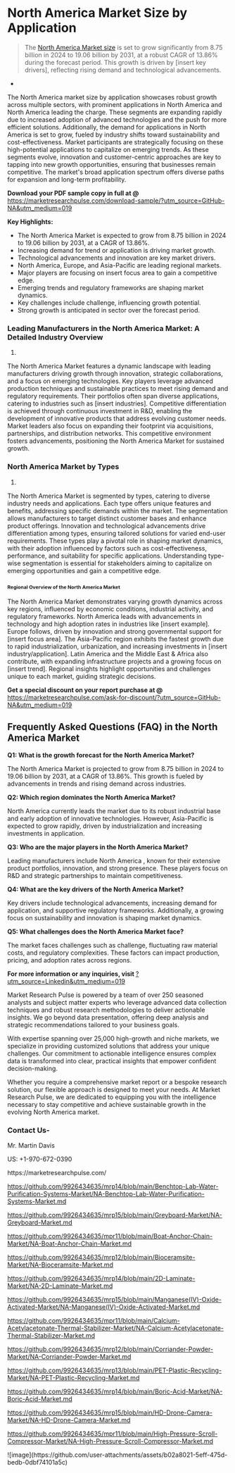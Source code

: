 <h1>North America  Market&nbsp;Size by Application</h1><blockquote><p>The <a href="https://marketresearchpulse.com/download-sample/?utm_source=GitHub-NA&amp;utm_medium=019">North America  Market size</a> is set to grow significantly from 8.75 billion in 2024 to 19.06 billion by 2031, at a robust CAGR of 13.86% during the forecast period. This growth is driven by [insert key drivers], reflecting rising demand and technological advancements.</p></blockquote><ul><li></li></ul><p>The North America  market size by application showcases robust growth across multiple sectors, with prominent applications in North America  and North America  leading the charge. These segments are expanding rapidly due to increased adoption of advanced technologies and the push for more efficient solutions. Additionally, the demand for applications in North America  is set to grow, fueled by industry shifts toward sustainability and cost-effectiveness. Market participants are strategically focusing on these high-potential applications to capitalize on emerging trends. As these segments evolve, innovation and customer-centric approaches are key to tapping into new growth opportunities, ensuring that businesses remain competitive. The market's broad application spectrum offers diverse paths for expansion and long-term profitability.</p><p><strong>Download your PDF sample copy in full at @ </strong><a href="https://marketresearchpulse.com/download-sample/?utm_source=GitHub-NA&amp;utm_medium=019">https://marketresearchpulse.com/download-sample/?utm_source=GitHub-NA&amp;utm_medium=019</a></p><p><strong>Key Highlights: </strong></p><ul><li>The North America  Market is expected to grow from 8.75 billion in 2024 to 19.06 billion by 2031, at a CAGR of 13.86%.</li><li>Increasing demand for trend or application is driving market growth.</li><li>Technological advancements and innovation are key market drivers.</li><li>North America, Europe, and Asia-Pacific are leading regional markets.</li><li>Major players are focusing on insert focus area to gain a competitive edge.</li><li>Emerging trends and regulatory frameworks are shaping market dynamics.</li><li>Key challenges include challenge, influencing growth potential.</li><li>Strong growth is anticipated in sector over the forecast period.</li></ul><h3>Leading Manufacturers in the North America  Market: A Detailed Industry Overview</h3><ol><li></li></ol><div class="flex max-w-full flex-col flex-grow"><div class="min-h-8 text-message flex w-full flex-col items-end gap-2 whitespace-normal break-words [.text-message+&amp;]:mt-5" dir="auto" data-message-author-role="assistant" data-message-id="fd8432e4-4910-450d-b182-61b7bfb0a01f" data-message-model-slug="gpt-4o"><div class="flex w-full flex-col gap-1 empty:hidden first:pt-[3px]"><div class="markdown prose w-full break-words dark:prose-invert light"><p>The North America  Market features a dynamic landscape with leading manufacturers driving growth through innovation, strategic collaborations, and a focus on emerging technologies. Key players leverage advanced production techniques and sustainable practices to meet rising demand and regulatory requirements. Their portfolios often span diverse applications, catering to industries such as [insert industries]. Competitive differentiation is achieved through continuous investment in R&amp;D, enabling the development of innovative products that address evolving customer needs. Market leaders also focus on expanding their footprint via acquisitions, partnerships, and distribution networks. This competitive environment fosters advancements, positioning the North America  Market for sustained growth.</p></div></div></div></div><h3>North America  Market by Types</h3><ol><li></li></ol><div class="flex max-w-full flex-col flex-grow"><div class="min-h-8 text-message flex w-full flex-col items-end gap-2 whitespace-normal break-words [.text-message+&amp;]:mt-5" dir="auto" data-message-author-role="assistant" data-message-id="084470be-0bb7-4664-bddf-5156b4f41249" data-message-model-slug="gpt-4o-mini"><div class="flex w-full flex-col gap-1 empty:hidden first:pt-[3px]"><div class="markdown prose w-full break-words dark:prose-invert light"><p>The North America  Market is segmented by types, catering to diverse industry needs and applications. Each type offers unique features and benefits, addressing specific demands within the market. The segmentation allows manufacturers to target distinct customer bases and enhance product offerings. Innovation and technological advancements drive differentiation among types, ensuring tailored solutions for varied end-user requirements. These types play a pivotal role in shaping market dynamics, with their adoption influenced by factors such as cost-effectiveness, performance, and suitability for specific applications. Understanding type-wise segmentation is essential for stakeholders aiming to capitalize on emerging opportunities and gain a competitive edge.</p></div></div></div></div><h3><span style="font-size: 11px;">Regional Overview of the North America  Market</span></h3><div class="flex max-w-full flex-col flex-grow"><div class="min-h-8 text-message flex w-full flex-col items-end gap-2 whitespace-normal break-words [.text-message+&amp;]:mt-5" dir="auto" data-message-author-role="assistant" data-message-id="e9038762-ce64-4e30-91c9-9bd413514231" data-message-model-slug="gpt-4o-mini"><div class="flex w-full flex-col gap-1 empty:hidden first:pt-[3px]"><div class="markdown prose w-full break-words dark:prose-invert light"><p>The North America  Market demonstrates varying growth dynamics across key regions, influenced by economic conditions, industrial activity, and regulatory frameworks. North America leads with advancements in technology and high adoption rates in industries like [insert example]. Europe follows, driven by innovation and strong governmental support for [insert focus area]. The Asia-Pacific region exhibits the fastest growth due to rapid industrialization, urbanization, and increasing investments in [insert industry/application]. Latin America and the Middle East &amp; Africa also contribute, with expanding infrastructure projects and a growing focus on [insert trend]. Regional insights highlight opportunities and challenges unique to each market, guiding strategic decisions.</p></div></div></div></div><p><strong>Get a special discount on your report purchase at @ </strong><a href="https://marketresearchpulse.com/ask-for-discount/?utm_source=GitHub-NA&amp;utm_medium=019">https://marketresearchpulse.com/ask-for-discount/?utm_source=GitHub-NA&amp;utm_medium=019</a></p><h2>Frequently Asked Questions (FAQ) in the North America  Market</h2><p><strong>Q1: What is the growth forecast for the North America  Market?</strong></p><p>The North America  Market is projected to grow from 8.75 billion in 2024 to 19.06 billion by 2031, at a CAGR of 13.86%. This growth is fueled by advancements in trends and rising demand across industries.</p><p><strong>Q2: Which region dominates the North America  Market?</strong></p><p>North America currently leads the market due to its robust industrial base and early adoption of innovative technologies. However, Asia-Pacific is expected to grow rapidly, driven by industrialization and increasing investments in application.</p><p><strong>Q3: Who are the major players in the North America  Market?</strong></p><p>Leading manufacturers include North America , known for their extensive product portfolios, innovation, and strong presence. These players focus on R&amp;D and strategic partnerships to maintain competitiveness.</p><p><strong>Q4: What are the key drivers of the North America  Market?</strong></p><p>Key drivers include technological advancements, increasing demand for application, and supportive regulatory frameworks. Additionally, a growing focus on sustainability and innovation is shaping market dynamics.</p><p><strong>Q5: What challenges does the North America  Market face?</strong></p><p>The market faces challenges such as challenge, fluctuating raw material costs, and regulatory complexities. These factors can impact production, pricing, and adoption rates across regions.</p><p><strong>For more information or any inquiries, visit&nbsp;</strong><a href="?utm_source=Linkedin&utm_medium=019">?utm_source=Linkedin&utm_medium=019</a></p><p>Market Research Pulse is powered by a team of over 250 seasoned analysts and subject matter experts who leverage advanced data collection techniques and robust research methodologies to deliver actionable insights. We go beyond data presentation, offering deep analysis and strategic recommendations tailored to your business goals.</p><p>With expertise spanning over 25,000 high-growth and niche markets, we specialize in providing customized solutions that address your unique challenges. Our commitment to actionable intelligence ensures complex data is transformed into clear, practical insights that empower confident decision-making.</p><p>Whether you require a comprehensive market report or a bespoke research solution, our flexible approach is designed to meet your needs. At Market Research Pulse, we are dedicated to equipping you with the intelligence necessary to stay competitive and achieve sustainable growth in the evolving North America  market.</p><h3><strong>Contact Us-</strong></h3><p>Mr. Martin Davis</p><p>US: +1-970-672-0390</p><p>https://marketresearchpulse.com/</p><p><a href="https://github.com/9926434635/mrp14/blob/main/Benchtop-Lab-Water-Purification-Systems-Market/NA-Benchtop-Lab-Water-Purification-Systems-Market.md">https://github.com/9926434635/mrp14/blob/main/Benchtop-Lab-Water-Purification-Systems-Market/NA-Benchtop-Lab-Water-Purification-Systems-Market.md</a></p><p><a href="https://github.com/9926434635/mrp15/blob/main/Greyboard-Market/NA-Greyboard-Market.md">https://github.com/9926434635/mrp15/blob/main/Greyboard-Market/NA-Greyboard-Market.md</a></p><p><a href="https://github.com/9926434635/mpr11/blob/main/Boat-Anchor-Chain-Market/NA-Boat-Anchor-Chain-Market.md">https://github.com/9926434635/mpr11/blob/main/Boat-Anchor-Chain-Market/NA-Boat-Anchor-Chain-Market.md</a></p><p><a href="https://github.com/9926434635/mrp12/blob/main/Bioceramsite-Market/NA-Bioceramsite-Market.md">https://github.com/9926434635/mrp12/blob/main/Bioceramsite-Market/NA-Bioceramsite-Market.md</a></p><p><a href="https://github.com/9926434635/mrp14/blob/main/2D-Laminate-Market/NA-2D-Laminate-Market.md">https://github.com/9926434635/mrp14/blob/main/2D-Laminate-Market/NA-2D-Laminate-Market.md</a></p><p><a href="https://github.com/9926434635/mrp15/blob/main/Manganese(IV)-Oxide-Activated-Market/NA-Manganese(IV)-Oxide-Activated-Market.md">https://github.com/9926434635/mrp15/blob/main/Manganese(IV)-Oxide-Activated-Market/NA-Manganese(IV)-Oxide-Activated-Market.md</a></p><p><a href="https://github.com/9926434635/mpr11/blob/main/Calcium-Acetylacetonate-Thermal-Stabilizer-Market/NA-Calcium-Acetylacetonate-Thermal-Stabilizer-Market.md">https://github.com/9926434635/mpr11/blob/main/Calcium-Acetylacetonate-Thermal-Stabilizer-Market/NA-Calcium-Acetylacetonate-Thermal-Stabilizer-Market.md</a></p><p><a href="https://github.com/9926434635/mrp12/blob/main/Corriander-Powder-Market/NA-Corriander-Powder-Market.md">https://github.com/9926434635/mrp12/blob/main/Corriander-Powder-Market/NA-Corriander-Powder-Market.md</a></p><p><a href="https://github.com/9926434635/mrp13/blob/main/PET-Plastic-Recycling-Market/NA-PET-Plastic-Recycling-Market.md">https://github.com/9926434635/mrp13/blob/main/PET-Plastic-Recycling-Market/NA-PET-Plastic-Recycling-Market.md</a></p><p><a href="https://github.com/9926434635/mrp14/blob/main/Boric-Acid-Market/NA-Boric-Acid-Market.md">https://github.com/9926434635/mrp14/blob/main/Boric-Acid-Market/NA-Boric-Acid-Market.md</a></p><p><a href="https://github.com/9926434635/mrp15/blob/main/HD-Drone-Camera-Market/NA-HD-Drone-Camera-Market.md">https://github.com/9926434635/mrp15/blob/main/HD-Drone-Camera-Market/NA-HD-Drone-Camera-Market.md</a></p><p><a href="https://github.com/9926434635/mpr11/blob/main/High-Pressure-Scroll-Compressor-Market/NA-High-Pressure-Scroll-Compressor-Market.md">https://github.com/9926434635/mpr11/blob/main/High-Pressure-Scroll-Compressor-Market/NA-High-Pressure-Scroll-Compressor-Market.md</a></p>
![image](https://github.com/user-attachments/assets/b02a8021-5eff-475d-bedb-0dbf74101a5c)
